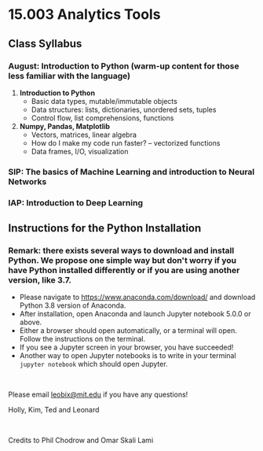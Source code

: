 # 15.003 Analytics Tools

## Class Syllabus

### August: Introduction to Python (warm-up content for those less familiar with the language)

1. __Introduction to Python__
   - Basic data types, mutable/immutable objects
   - Data structures: lists, dictionaries, unordered sets, tuples
   - Control flow, list comprehensions, functions
1. __Numpy, Pandas, Matplotlib__
   - Vectors, matrices, linear algebra
   - How do I make my code run faster? – vectorized functions
   - Data frames, I/O, visualization

### SIP: The basics of Machine Learning and introduction to Neural Networks

### IAP: Introduction to Deep Learning


## Instructions for the Python Installation
### Remark: there exists several ways to download and install Python. We propose one simple way but don't worry if you have Python installed differently or if you are using another version, like 3.7.

- Please navigate to https://www.anaconda.com/download/ and download Python 3.8 version of Anaconda. 
- After installation, open Anaconda and launch Jupyter notebook 5.0.0 or above.
- Either a browser should open automatically, or a terminal will open. Follow the instructions on the terminal. 
- If you see a Jupyter screen in your browser, you have succeeded!
- Another way to open Jupyter notebooks is to write in your terminal ```jupyter notebook``` which should open Jupyter.


<br />


Please email leobix@mit.edu if you have any questions!

Holly, Kim, Ted and Leonard

<br />

Credits to Phil Chodrow and Omar Skali Lami
